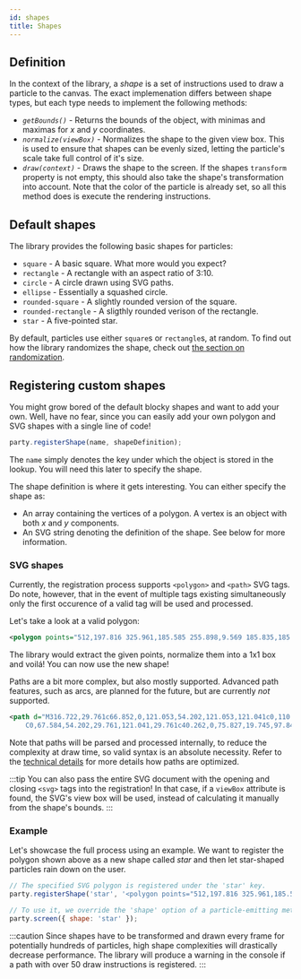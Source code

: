 ```yaml
---
id: shapes
title: Shapes
---
```


## Definition

In the context of the library, a _shape_ is a set of instructions used to draw a particle to the canvas. The exact implemenation differs between shape types, but each type needs to implement the following methods:

- _`getBounds()`_ - Returns the bounds of the object, with minimas and maximas for $x$ and $y$ coordinates.
- _`normalize(viewBox)`_ - Normalizes the shape to the given view box. This is used to ensure that shapes can be evenly sized, letting the particle's scale take full control of it's size.
- _`draw(context)`_ - Draws the shape to the screen. If the shapes `transform` property is not empty, this should also take the shape's transformation into account. Note that the color of the particle is already set, so all this method does is execute the rendering instructions.

## Default shapes

The library provides the following basic shapes for particles:

- `square` - A basic square. What more would you expect?
- `rectangle` - A rectangle with an aspect ratio of 3:10.
- `circle` - A circle drawn using SVG paths.
- `ellipse` - Essentially a squashed circle.
- `rounded-square` - A slightly rounded version of the square.
- `rounded-rectangle` - A sligthly rounded verison of the rectangle.
- `star` - A five-pointed star.

By default, particles use either `square`s or `rectangle`s, at random. To find out how the library randomizes the shape, check out [the section on randomization](customization#randomization).

## Registering custom shapes

You might grow bored of the default blocky shapes and want to add your own. Well, have no fear, since you can easily add your own polygon and SVG shapes with a single line of code!

```js
party.registerShape(name, shapeDefinition);
```

The `name` simply denotes the key under which the object is stored in the lookup. You will need this later to specify the shape.

The shape definition is where it gets interesting. You can either specify the shape as:

- An array containing the vertices of a polygon. A vertex is an object with both $x$ and $y$ components.
- An SVG string denoting the definition of the shape. See below for more information.

### SVG shapes

Currently, the registration process supports `<polygon>` and `<path>` SVG tags. Do note, however, that in the event of multiple tags existing simultaneously only the first occurence of a valid tag will be used and processed.

Let's take a look at a valid polygon:

```svg
<polygon points="512,197.816 325.961,185.585 255.898,9.569 185.835,185.585 0,197.816 142.534,318.842 95.762,502.431 255.898,401.21 416.035,502.431 369.263,318.842"/>
```

The library would extract the given points, normalize them into a 1x1 box and voilá! You can now use the new shape!

Paths are a bit more complex, but also mostly supported. Advanced path features, such as arcs, are planned for the future, but are currently _not_ supported.

```svg
<path d="M316.722,29.761c66.852,0,121.053,54.202,121.053,121.041c0,110.478-218.893,257.212-218.893,257.212S0,266.569,0,150.801
    C0,67.584,54.202,29.761,121.041,29.761c40.262,0,75.827,19.745,97.841,49.976C240.899,49.506,276.47,29.761,316.722,29.761z"/>
```

Note that paths will be parsed and processed internally, to reduce the complexity at draw time, so valid syntax is an absolute necessity. Refer to the [technical details](technical-details#svg-paths) for more details how paths are optimized.

:::tip
You can also pass the entire SVG document with the opening and closing `<svg>` tags into the registration! In that case, if a `viewBox` attribute is found, the SVG's view box will be used, instead of calculating it manually from the shape's bounds.
:::

### Example

Let's showcase the full process using an example. We want to register the polygon shown above as a new shape called _star_ and then let star-shaped particles rain down on the user.

```js
// The specified SVG polygon is registered under the 'star' key.
party.registerShape('star', '<polygon points="512,197.816 325.961,185.585 255.898,9.569 185.835,185.585 0,197.816 142.534,318.842 95.762,502.431 255.898,401.21 416.035,502.431 369.263,318.842"/>');

// To use it, we override the 'shape' option of a particle-emitting method.
party.screen({ shape: 'star' });
```

:::caution
Since shapes have to be transformed and drawn every frame for potentially hundreds of particles, high shape complexities will drastically decrease performance. The library will produce a warning in the console if a path with over 50 draw instructions is registered.
:::

